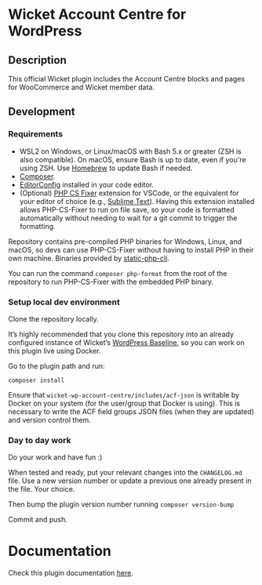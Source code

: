 # Wicket Account Centre for WordPress

## Description

This official Wicket plugin includes the Account Centre blocks and pages for WooCommerce and Wicket member data.

## Development

### Requirements

- WSL2 on Windows, or Linux/macOS with Bash 5.x or greater (ZSH is also compatible). On macOS, ensure Bash is up to date, even if you're using ZSH. Use [Homebrew](https://formulae.brew.sh/formula/bash) to update Bash if needed.
- [Composer](https://getcomposer.org/).
- [EditorConfig](https://editorconfig.org/) installed in your code editor.
- (Optional) [PHP CS Fixer](https://marketplace.visualstudio.com/items?itemName=junstyle.php-cs-fixer) extension for VSCode, or the equivalent for your editor of choice (e.g., [Sublime Text](https://packagecontrol.io/packages/PHP%20CS%20Fixer)). Having this extension installed allows PHP-CS-Fixer to run on file save, so your code is formatted automatically without needing to wait for a git commit to trigger the formatting.

Repository contains pre-compiled PHP binaries for Windows, Linux, and macOS, so devs can use PHP-CS-Fixer without having to install PHP in their own machine. Binaries provided by [static-php-cli](https://static-php.dev/).

You can run the command `composer php-format` from the root of the repository to run PHP-CS-Fixer with the embedded PHP binary.

### Setup local dev environment

Clone the repository locally.

It’s highly recommended that you clone this repository into an already configured instance of Wicket’s [WordPress Baseline](https://github.com/industrialdev/wordpress-baseline), so you can work on this plugin live using Docker.

Go to the plugin path and run:

```
composer install
```

Ensure that `wicket-wp-account-centre/includes/acf-json` is writable by Docker on your system (for the user/group that Docker is using). This is necessary to write the ACF field groups JSON files (when they are updated) and version control them.

### Day to day work

Do your work and have fun :)

When tested and ready, put your relevant changes into the `CHANGELOG.md` file. Use a new version number or update a previous one already present in the file. Your choice.

Then bump the plugin version number running `composer version-bump`

Commit and push.

# Documentation

Check this plugin documentation [here](docs/).
